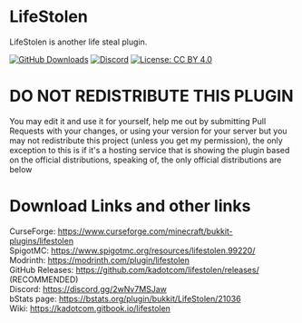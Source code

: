 # LifeStolen

LifeStolen is another life steal plugin.

[![GitHub Downloads](https://img.shields.io/github/downloads/kadotcom/lifestolen/total?label=github&logo=github)](https://github.com/kadotcom/lifestolen/releases)
[![Discord](https://img.shields.io/discord/872329028596535307?label=discord&logo=discord)](https://discord.gg/kbFsgPE4b6/)
[![License: CC BY 4.0](https://licensebuttons.net/l/by/4.0/80x15.png)](https://www.curseforge.com/project/567776/license)

# DO NOT REDISTRIBUTE THIS PLUGIN

You may edit it and use it for yourself, help me out by submitting Pull Requests with your changes, or using your version for your server but you may not redistribute this project (unless you get my permission), the only exception to this is if it's a hosting service that is showing the plugin based on the official distributions, speaking of, the only official distributions are below


# Download Links and other links

CurseForge: https://www.curseforge.com/minecraft/bukkit-plugins/lifestolen \
SpigotMC: https://www.spigotmc.org/resources/lifestolen.99220/ \
Modrinth: https://modrinth.com/plugin/lifestolen \
GitHub Releases: https://github.com/kadotcom/lifestolen/releases/ (RECOMMENDED)\
Discord: https://discord.gg/2wNv7MSJaw \
bStats page: https://bstats.org/plugin/bukkit/LifeStolen/21036 \
Wiki: https://kadotcom.gitbook.io/lifestolen
